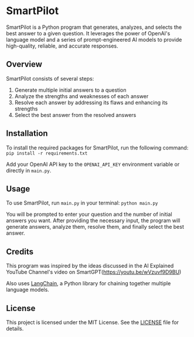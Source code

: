 # SmartPilot

SmartPilot is a Python program that generates, analyzes, and selects the best answer to a given question. It leverages the power of OpenAI's language model and a series of prompt-engineered AI models to provide high-quality, reliable, and accurate responses.

## Overview

SmartPilot consists of several steps:

1.  Generate multiple initial answers to a question
2.  Analyze the strengths and weaknesses of each answer
3.  Resolve each answer by addressing its flaws and enhancing its strengths
4.  Select the best answer from the resolved answers

## Installation

To install the required packages for SmartPilot, run the following command:
`pip install -r requirements.txt`

Add your OpenAI API key to the `OPENAI_API_KEY` environment variable or directly in `main.py`.

## Usage

To use SmartPilot, run `main.py` in your terminal:
`python main.py`

You will be prompted to enter your question and the number of initial answers you want. After providing the necessary input, the program will generate answers, analyze them, resolve them, and finally select the best answer.

## Credits

This program was inspired by the ideas discussed in the AI Explained YouTube Channel's video on SmartGPT(https://youtu.be/wVzuvf9D9BU)

Also uses [LangChain](https://github.com/hwchase17/langchain), a Python library for chaining together multiple language models.

## License

This project is licensed under the MIT License. See the [LICENSE](https://chat.openai.com/LICENSE) file for details.
